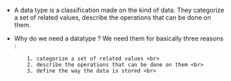 * A data type is a classification made on the kind of data. They categorize a set of related values, describe the operations that can be done on them. 

* Why do we need a datatype ? We need them for basically three reasons : <br>
          
          1. categorize a set of related values <br>
          2. describe the operations that can be done on them <br>
          3. define the way the data is stored <br>
